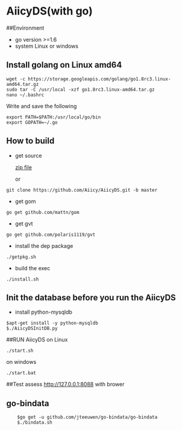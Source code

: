 AiicyDS(with go)
===========
##Environment
* go version >=1.6
* system Linux or windows

## Install golang on Linux amd64
```
wget -c https://storage.googleapis.com/golang/go1.8rc3.linux-amd64.tar.gz
sudo tar -C /usr/local -xzf go1.8rc3.linux-amd64.tar.gz
nano ~/.bashrc
```
Write and save the following
```
export PATH=$PATH:/usr/local/go/bin
export GOPATH=~/.go
```
## How to build

* get source

  [zip file](https://github.com/Aiicy/AiicyDS/archive/go.zip)
  
  or
```
git clone https://github.com/Aiicy/AiicyDS.git -b master
```
* get gom
```
go get github.com/mattn/gom
```
* get gvt
```
go get github.com/polaris1119/gvt
```
* install the dep package
```
./getpkg.sh
```
* build the exec
```
./install.sh
```

## Init the database before you run the AiicyDS
* install python-mysqldb
```shell
$apt-get install -y python-mysqldb
$./AiicyDSInitDB.py
```
##RUN AiicyDS
on Linux
```
./start.sh
```
on windows
```
./start.bat
```
##Test
assess http://127.0.0.1:8088 with brower

## go-bindata
```shell
	$go get -u github.com/jteeuwen/go-bindata/go-bindata
	$./bindata.sh
```

